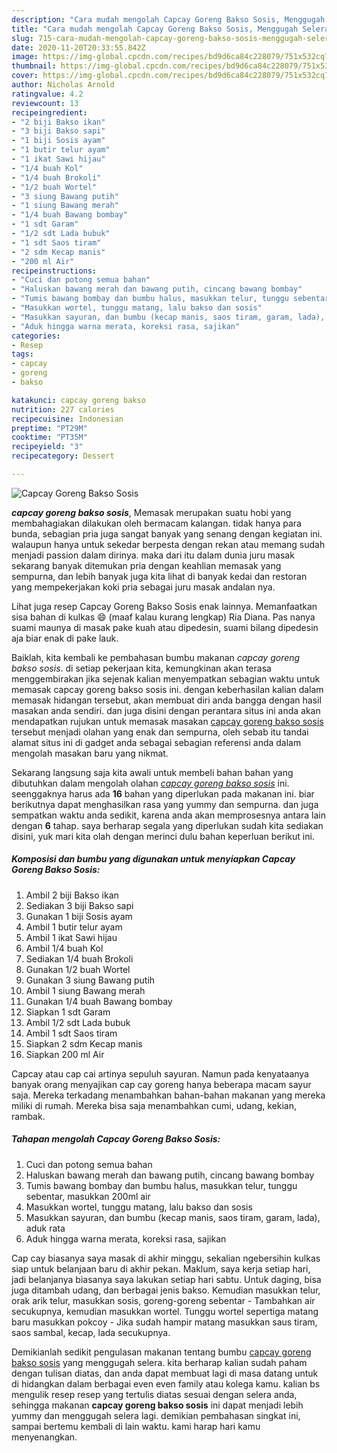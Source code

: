 ```yaml
---
description: "Cara mudah mengolah Capcay Goreng Bakso Sosis, Menggugah Selera"
title: "Cara mudah mengolah Capcay Goreng Bakso Sosis, Menggugah Selera"
slug: 715-cara-mudah-mengolah-capcay-goreng-bakso-sosis-menggugah-selera
date: 2020-11-20T20:33:55.842Z
image: https://img-global.cpcdn.com/recipes/bd9d6ca84c228079/751x532cq70/capcay-goreng-bakso-sosis-foto-resep-utama.jpg
thumbnail: https://img-global.cpcdn.com/recipes/bd9d6ca84c228079/751x532cq70/capcay-goreng-bakso-sosis-foto-resep-utama.jpg
cover: https://img-global.cpcdn.com/recipes/bd9d6ca84c228079/751x532cq70/capcay-goreng-bakso-sosis-foto-resep-utama.jpg
author: Nicholas Arnold
ratingvalue: 4.2
reviewcount: 13
recipeingredient:
- "2 biji Bakso ikan"
- "3 biji Bakso sapi"
- "1 biji Sosis ayam"
- "1 butir telur ayam"
- "1 ikat Sawi hijau"
- "1/4 buah Kol"
- "1/4 buah Brokoli"
- "1/2 buah Wortel"
- "3 siung Bawang putih"
- "1 siung Bawang merah"
- "1/4 buah Bawang bombay"
- "1 sdt Garam"
- "1/2 sdt Lada bubuk"
- "1 sdt Saos tiram"
- "2 sdm Kecap manis"
- "200 ml Air"
recipeinstructions:
- "Cuci dan potong semua bahan"
- "Haluskan bawang merah dan bawang putih, cincang bawang bombay"
- "Tumis bawang bombay dan bumbu halus, masukkan telur, tunggu sebentar, masukkan 200ml air"
- "Masukkan wortel, tunggu matang, lalu bakso dan sosis"
- "Masukkan sayuran, dan bumbu (kecap manis, saos tiram, garam, lada), aduk rata"
- "Aduk hingga warna merata, koreksi rasa, sajikan"
categories:
- Resep
tags:
- capcay
- goreng
- bakso

katakunci: capcay goreng bakso 
nutrition: 227 calories
recipecuisine: Indonesian
preptime: "PT29M"
cooktime: "PT35M"
recipeyield: "3"
recipecategory: Dessert

---
```



![Capcay Goreng Bakso Sosis](https://img-global.cpcdn.com/recipes/bd9d6ca84c228079/751x532cq70/capcay-goreng-bakso-sosis-foto-resep-utama.jpg)

<b><i>capcay goreng bakso sosis</i></b>, Memasak merupakan suatu hobi yang membahagiakan dilakukan oleh bermacam kalangan. tidak hanya para bunda, sebagian pria juga sangat banyak yang senang dengan kegiatan ini. walaupun hanya untuk sekedar berpesta dengan rekan atau memang sudah menjadi passion dalam dirinya. maka dari itu dalam dunia juru masak sekarang banyak ditemukan pria dengan keahlian memasak yang sempurna, dan lebih banyak juga kita lihat di banyak kedai dan restoran yang mempekerjakan koki pria sebagai juru masak andalan nya.

Lihat juga resep Capcay Goreng Bakso Sosis enak lainnya. Memanfaatkan sisa bahan di kulkas 😄 (maaf kalau kurang lengkap) Ria Diana. Pas nanya suami maunya di masak pake kuah atau dipedesin, suami bilang dipedesin aja biar enak di pake lauk.

Baiklah, kita kembali ke pembahasan bumbu makanan <i>capcay goreng bakso sosis</i>. di setiap pekerjaan kita, kemungkinan akan terasa menggembirakan jika sejenak kalian menyempatkan sebagian waktu untuk memasak capcay goreng bakso sosis ini. dengan keberhasilan kalian dalam memasak hidangan tersebut, akan membuat diri anda bangga dengan hasil masakan anda sendiri. dan juga disini dengan perantara situs ini anda akan mendapatkan rujukan untuk memasak masakan <u>capcay goreng bakso sosis</u> tersebut menjadi olahan yang enak dan sempurna, oleh sebab itu tandai alamat situs ini di gadget anda sebagai sebagian referensi anda dalam mengolah masakan baru yang nikmat.


Sekarang langsung saja kita awali untuk membeli bahan bahan yang dibutuhkan dalam mengolah olahan <u><i>capcay goreng bakso sosis</i></u> ini. seenggaknya harus ada <b>16</b> bahan yang diperlukan pada makanan ini. biar berikutnya dapat menghasilkan rasa yang yummy dan sempurna. dan juga sempatkan waktu anda sedikit, karena anda akan memprosesnya antara lain dengan <b>6</b> tahap. saya berharap segala yang diperlukan sudah kita sediakan disini, yuk mari kita olah dengan merinci dulu bahan keperluan berikut ini.

<!--inarticleads1-->

##### Komposisi dan bumbu yang digunakan untuk menyiapkan Capcay Goreng Bakso Sosis:

1. Ambil 2 biji Bakso ikan
1. Sediakan 3 biji Bakso sapi
1. Gunakan 1 biji Sosis ayam
1. Ambil 1 butir telur ayam
1. Ambil 1 ikat Sawi hijau
1. Ambil 1/4 buah Kol
1. Sediakan 1/4 buah Brokoli
1. Gunakan 1/2 buah Wortel
1. Gunakan 3 siung Bawang putih
1. Ambil 1 siung Bawang merah
1. Gunakan 1/4 buah Bawang bombay
1. Siapkan 1 sdt Garam
1. Ambil 1/2 sdt Lada bubuk
1. Ambil 1 sdt Saos tiram
1. Siapkan 2 sdm Kecap manis
1. Siapkan 200 ml Air


Capcay atau cap cai artinya sepuluh sayuran. Namun pada kenyataanya banyak orang menyajikan cap cay goreng hanya beberapa macam sayur saja. Mereka terkadang menambahkan bahan-bahan makanan yang mereka miliki di rumah. Mereka bisa saja menambahkan cumi, udang, kekian, rambak. 

<!--inarticleads2-->

##### Tahapan mengolah Capcay Goreng Bakso Sosis:

1. Cuci dan potong semua bahan
1. Haluskan bawang merah dan bawang putih, cincang bawang bombay
1. Tumis bawang bombay dan bumbu halus, masukkan telur, tunggu sebentar, masukkan 200ml air
1. Masukkan wortel, tunggu matang, lalu bakso dan sosis
1. Masukkan sayuran, dan bumbu (kecap manis, saos tiram, garam, lada), aduk rata
1. Aduk hingga warna merata, koreksi rasa, sajikan


Cap cay biasanya saya masak di akhir minggu, sekalian ngebersihin kulkas siap untuk belanjaan baru di akhir pekan. Maklum, saya kerja setiap hari, jadi belanjanya biasanya saya lakukan setiap hari sabtu. Untuk daging, bisa juga ditambah udang, dan berbagai jenis bakso. Kemudian masukkan telur, orak arik telur, masukkan sosis, goreng-goreng sebentar - Tambahkan air secukupnya, kemudian masukkan wortel. Tunggu wortel sepertiga matang baru masukkan pokcoy - Jika sudah hampir matang masukkan saus tiram, saos sambal, kecap, lada secukupnya. 

Demikianlah sedikit pengulasan makanan tentang bumbu <u>capcay goreng bakso sosis</u> yang menggugah selera. kita berharap kalian sudah paham dengan tulisan diatas, dan anda dapat membuat lagi di masa datang untuk di hidangkan dalam berbagai even even family atau kolega kamu. kalian bs mengulik resep resep yang tertulis diatas sesuai dengan selera anda, sehingga makanan <b>capcay goreng bakso sosis</b> ini dapat menjadi lebih yummy dan menggugah selera lagi. demikian pembahasan singkat ini, sampai bertemu kembali di lain waktu. kami harap hari kamu menyenangkan.
